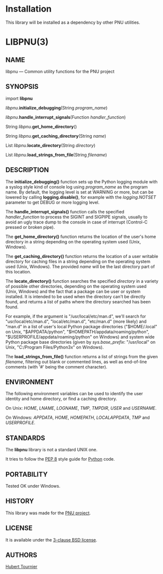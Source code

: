# Installation
This library will be installed as a dependency by other PNU utilities.

# LIBPNU(3)

## NAME
libpnu — Common utility functions for the PNU project

## SYNOPSIS
import **libpnu**

*libpnu*.**initialize_debugging**(String *program_name*)

*libpnu*.**handle_interrupt_signals**(Function *handler_function*)

String *libpnu*.**get_home_directory**()

String *libpnu*.**get_caching_directory**(String *name*)

List *libpnu*.**locate_directory**(String *directory*)

List *libpnu*.**load_strings_from_file**(String *filename*)

## DESCRIPTION
The **initialize_debugging()** function sets up the Python logging module with a syslog style kind of console log using *program_name* as the program name.
By default, the logging level is set at WARNING or more, but can be lowered by calling **logging.disable()**,
for example with the *logging.NOTSET* parameter to get DEBUG or more logging level.

The **handle_interrupt_signals()** function calls the specified *handler_function* to process the SIGINT and SIGPIPE signals,
usually to avoid an ugly trace dump to the console in case of interrupt (Control-C pressed or broken pipe).

The **get_home_directory()** function returns the location of the user's home directory in a string
depending on the operating system used (Unix, Windows).

The **get_caching_directory()** function returns the location of a user writable directory for caching files in a string
depending on the operating system used (Unix, Windows).
The provided *name* will be the last directory part of this location.

The **locate_directory()** function searches the specified *directory* in a variety of possible other directories,
depending on the operating system used (Unix, Windows) and the fact that a package can be user or system installed.
It is intended to be used when the directory can't be directly found, and returns a list of paths where the directory searched has been found.

For example, if the argument is "/usr/local/etc/man.d", we'll search for "usr/local/etc/man.d", "local/etc/man.d", "etc/man.d" (more likely) and "man.d"
in a list of user's local Python package directories
("$HOME/.local" on Unix, "$APPDATA/python", "$HOMEPATH/appdata/roaming/python", "$USERPROFILE/appdata/roaming/python" on Windows)
and system wide Python package base directories (given by *sys.base_prefix*: "/usr/local" on Unix, "C:/Program Files/Python3x" on Windows).

The **load_strings_from_file()** function returns a list of strings from the given *filename*,
filtering out blank or commented lines, as well as end-of-line comments (with '#' being the comment character).

## ENVIRONMENT
The following environment variables can be used to identify the user identity and home directory,
or find a caching directory.

On Unix: *HOME*, *LNAME*, *LOGNAME*, *TMP*, *TMPDIR*, *USER* and *USERNAME*.

On Windows: *APPDATA*, *HOME*, *HOMEPATH*, *LOCALAPPDATA*, *TMP* and *USERPROFILE*.

## STANDARDS
The **libpnu** library is not a standard UNIX one.

It tries to follow the [PEP 8](https://www.python.org/dev/peps/pep-0008/) style guide for [Python](https://www.python.org/) code.

## PORTABILITY
Tested OK under Windows.

## HISTORY
This library was made for the [PNU project](https://github.com/HubTou/PNU).

## LICENSE
It is available under the [3-clause BSD license](https://opensource.org/licenses/BSD-3-Clause).

## AUTHORS
[Hubert Tournier](https://github.com/HubTou)

